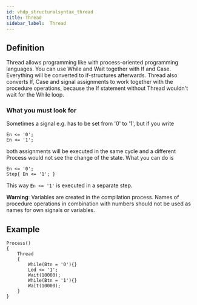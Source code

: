 ```yaml
---
id: vhdp_structuralsyntax_thread
title: Thread
sidebar_label:  Thread
---
```


## Definition

Thread allows programming like with process-oriented programming languages.
You can use While and Wait together with If and Case. Everything will be converted to if-structures afterwards.
Thread also converts If, Case and signal assignments to work together with the procedure operations, because the If statement
without Thread wouldn't wait for the While loop.

### What you must look for
Sometimes a signal e.g. has to be set from '0' to '1', but if you write
```vhdp
En <= '0';
En <= '1';
```
both assignments will be executed in the same cycle and a different Process would not see the change of the state.
What you can do is
```vhdp
En <= '0';
Step{ En <= '1'; }
```
This way `En <= '1'` is executed in a separate step.

**Warning**: Variables are created in the compilation process. Names of procedure operations in combination with
numbers should not be used as names for own signals or variables.


## Example
```vhdp
Process()
{
    Thread
    {
        While(Btn = '0'){}
        Led <= '1';
        Wait(10000);
        While(Btn = '1'){}
        Wait(10000);
    }
}

```
